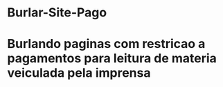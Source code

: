 # Burlar-Site-Pago

# Burlando paginas com restricao a pagamentos para leitura de materia veiculada pela imprensa
